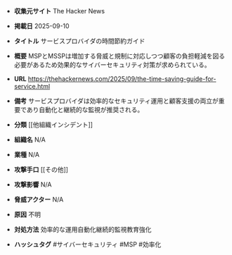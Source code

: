 - **収集元サイト**
The Hacker News

- **掲載日**
2025-09-10

- **タイトル**
サービスプロバイダの時間節約ガイド

- **概要**
MSPとMSSPは増加する脅威と規制に対応しつつ顧客の負担軽減を図る必要があるため効果的なサイバーセキュリティ対策が求められている。

- **URL**
https://thehackernews.com/2025/09/the-time-saving-guide-for-service.html

- **備考**
サービスプロバイダは効率的なセキュリティ運用と顧客支援の両立が重要であり自動化と継続的な監視が推奨される。

- **分類**
[[他組織インシデント]]

- **組織名**
N/A

- **業種**
N/A

- **攻撃手口**
[[その他]]

- **攻撃影響**
N/A

- **脅威アクター**
N/A

- **原因**
不明

- **対処方法**
効率的な運用自動化継続的監視教育強化

- **ハッシュタグ**
#サイバーセキュリティ #MSP #効率化

